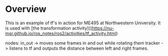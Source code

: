 # Overview
This is an example of tf's in action for ME495 at Northwestern University.
It is used with [the transformation activity]((https://nu-msr.github.io/ros_notes/ros2/activities/tf_activity.html)

nodes:
  in_out -> moves some frames in and out while rotating them
  tracker -> listens to tf and outputs the distance between left and right frames.

